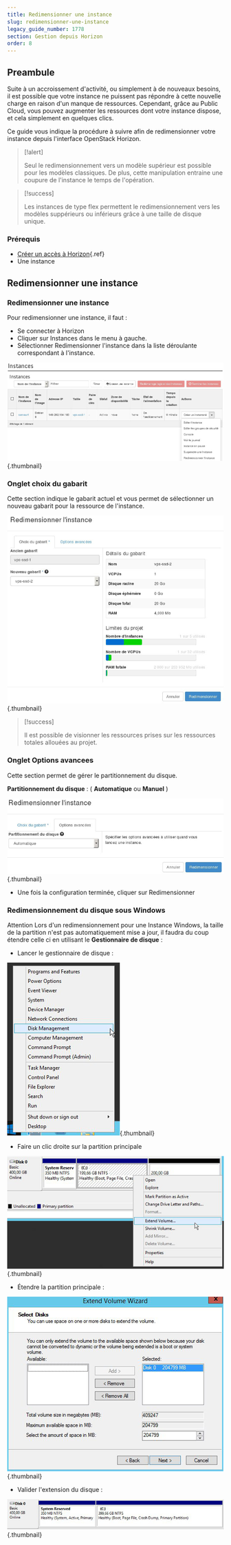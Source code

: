 ```yaml
---
title: Redimensionner une instance
slug: redimensionner-une-instance
legacy_guide_number: 1778
section: Gestion depuis Horizon
order: 8
---
```



## Preambule
Suite à un accroissement d'activité, ou simplement à de nouveaux besoins, il est possible que votre instance ne puissent pas répondre à cette nouvelle charge en raison d'un manque de ressources. Cependant, grâce au Public Cloud, vous pouvez augmenter les ressources dont votre instance dispose, et cela simplement en quelques clics.

Ce guide vous indique la procédure à suivre afin de redimensionner votre instance depuis l'interface OpenStack Horizon.



> [!alert]
>
> Seul le redimensionnement vers un modèle supérieur est possible pour les modèles classiques.
> De plus, cette manipulation entraine une coupure de l'instance le temps de
> l'opération.
> 



> [!success]
>
> Les instances de type flex permettent le redimensionnement vers les modèles suppérieurs ou inférieurs grâce à une taille de disque unique.
> 


### Prérequis
- [Créer un accès à Horizon]({legacy}1773){.ref}
- Une instance


## Redimensionner une instance

### Redimensionner une instance
Pour redimensionner une instance, il faut :

- Se connecter à Horizon
- Cliquer sur Instances dans le menu à gauche.
- Sélectionner Redimensionner l'instance dans la liste déroulante correspondant à l'instance.


![public-cloud](images/2718.png){.thumbnail}


### Onglet choix du gabarit
Cette section indique le gabarit actuel et vous permet de sélectionner un nouveau gabarit pour la ressource de l'instance.


![public-cloud](images/2717.png){.thumbnail}



> [!success]
>
> Il est possible de visionner les ressources prises sur les ressources totales
> allouées au projet.
> 


### Onglet Options avancees
Cette section permet de gérer le partitionnement du disque.

**Partitionnement du disque**  : ( **Automatique**  ou  **Manuel** )


![public-cloud](images/2652.png){.thumbnail}

- Une fois la configuration terminée, cliquer sur Redimensionner


### Redimensionnement du disque sous Windows
Attention Lors d'un redimensionnement pour une Instance Windows, la taille de la partition n'est pas automatiquement mise a jour, il faudra du coup étendre celle ci en utilisant le  **Gestionnaire de disque**  :

- Lancer le gestionnaire de disque :


![public-cloud](images/2980.png){.thumbnail}

- Faire un clic droite sur la partition principale


![public-cloud](images/2981.png){.thumbnail}

- Étendre la partition principale :


![public-cloud](images/2978.png){.thumbnail}

- Valider l'extension du disque :


![public-cloud](images/2979.png){.thumbnail}
